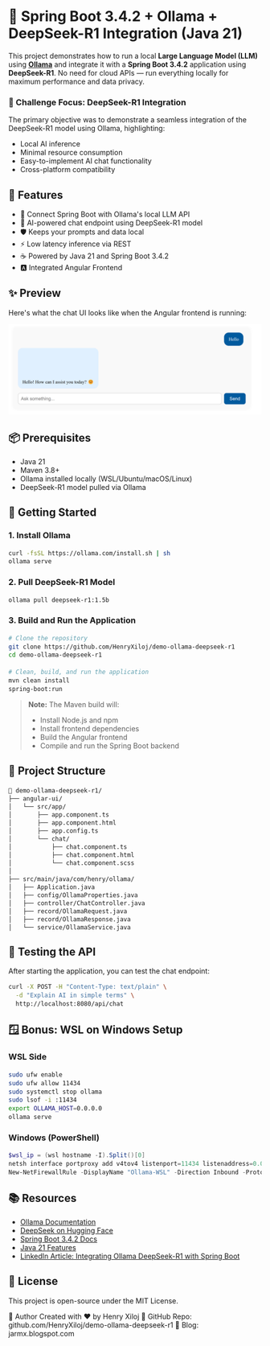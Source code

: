 # 🤖 Spring Boot 3.4.2 + Ollama + DeepSeek-R1 Integration (Java 21)

This project demonstrates how to run a local **Large Language Model (LLM)** using **[Ollama](https://ollama.com)** and integrate it with a **Spring Boot 3.4.2** application using **DeepSeek-R1**. No need for cloud APIs — run everything locally for maximum performance and data privacy.

### 🎯 Challenge Focus: DeepSeek-R1 Integration

The primary objective was to demonstrate a seamless integration of the DeepSeek-R1 model using Ollama, highlighting:
- Local AI inference
- Minimal resource consumption
- Easy-to-implement AI chat functionality
- Cross-platform compatibility

## 🧩 Features

- 🔗 Connect Spring Boot with Ollama's local LLM API
- 💬 AI-powered chat endpoint using DeepSeek-R1 model
- 🛡️ Keeps your prompts and data local
- ⚡ Low latency inference via REST
- ☕ Powered by Java 21 and Spring Boot 3.4.2
- 🅰️ Integrated Angular Frontend

## ✨ Preview

Here's what the chat UI looks like when the Angular frontend is running:

![alt text](https://github.com/HenryXiloj/demo-ollama-deepseek-r1/blob/main/img1.png?raw=true)

## 📦 Prerequisites

- Java 21
- Maven 3.8+
- Ollama installed locally (WSL/Ubuntu/macOS/Linux)
- DeepSeek-R1 model pulled via Ollama

## 🚀 Getting Started

### 1. Install Ollama

```bash
curl -fsSL https://ollama.com/install.sh | sh
ollama serve
```

### 2. Pull DeepSeek-R1 Model

```bash
ollama pull deepseek-r1:1.5b
```

### 3. Build and Run the Application

```bash
# Clone the repository
git clone https://github.com/HenryXiloj/demo-ollama-deepseek-r1
cd demo-ollama-deepseek-r1

# Clean, build, and run the application
mvn clean install 
spring-boot:run
```

> **Note:** The Maven build will:
> - Install Node.js and npm
> - Install frontend dependencies
> - Build the Angular frontend
> - Compile and run the Spring Boot backend

## 📁 Project Structure

```
📁 demo-ollama-deepseek-r1/
├── angular-ui/
│   └── src/app/
│       ├── app.component.ts
│       ├── app.component.html
│       ├── app.config.ts
│       └── chat/
│           ├── chat.component.ts
│           ├── chat.component.html
│           └── chat.component.scss
│
├── src/main/java/com/henry/ollama/
│   ├── Application.java
│   ├── config/OllamaProperties.java
│   ├── controller/ChatController.java
│   ├── record/OllamaRequest.java
│   ├── record/OllamaResponse.java
│   └── service/OllamaService.java

```

## 🧪 Testing the API

After starting the application, you can test the chat endpoint:

```bash
curl -X POST -H "Content-Type: text/plain" \
  -d "Explain AI in simple terms" \
  http://localhost:8080/api/chat
```

## 🪟 Bonus: WSL on Windows Setup

### WSL Side

```bash
sudo ufw enable
sudo ufw allow 11434
sudo systemctl stop ollama
sudo lsof -i :11434
export OLLAMA_HOST=0.0.0.0
ollama serve
```

### Windows (PowerShell)

```powershell
$wsl_ip = (wsl hostname -I).Split()[0]
netsh interface portproxy add v4tov4 listenport=11434 listenaddress=0.0.0.0 connectport=11434 connectaddress=$wsl_ip
New-NetFirewallRule -DisplayName "Ollama-WSL" -Direction Inbound -Protocol TCP -LocalPort 11434 -Action Allow
```

## 📚 Resources

- [Ollama Documentation](https://ollama.com)
- [DeepSeek on Hugging Face](https://huggingface.co/deepseek-ai)
- [Spring Boot 3.4.2 Docs](https://docs.spring.io/spring-boot/docs/)
- [Java 21 Features](https://docs.oracle.com/en/java/javase/21/)
- [LinkedIn Article: Integrating Ollama DeepSeek-R1 with Spring Boot](https://www.linkedin.com/pulse/integrating-ollama-deepseek-r1-spring-boot-henry-xiloj-herrera-jvaye/)

## 📜 License

This project is open-source under the MIT License.

🙌 Author
Created with ❤️ by Henry Xiloj
🔗 GitHub Repo: github.com/HenryXiloj/demo-ollama-deepseek-r1
📝 Blog: jarmx.blogspot.com
